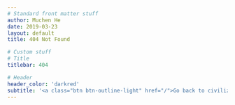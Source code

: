```yaml
---
# Standard front matter stuff
author: Muchen He
date: 2019-03-23
layout: default
title: 404 Not Found

# Custom stuff
# Title
titlebar: 404

# Header
header_color: 'darkred'
subtitle: '<a class="btn btn-outline-light" href="/">Go back to civilization?</a>'
---
```


<style>
a.btn-outline-light {
	color: white;
}
a.btn-outline-light:hover {
	color: darkred;
}
</style>
